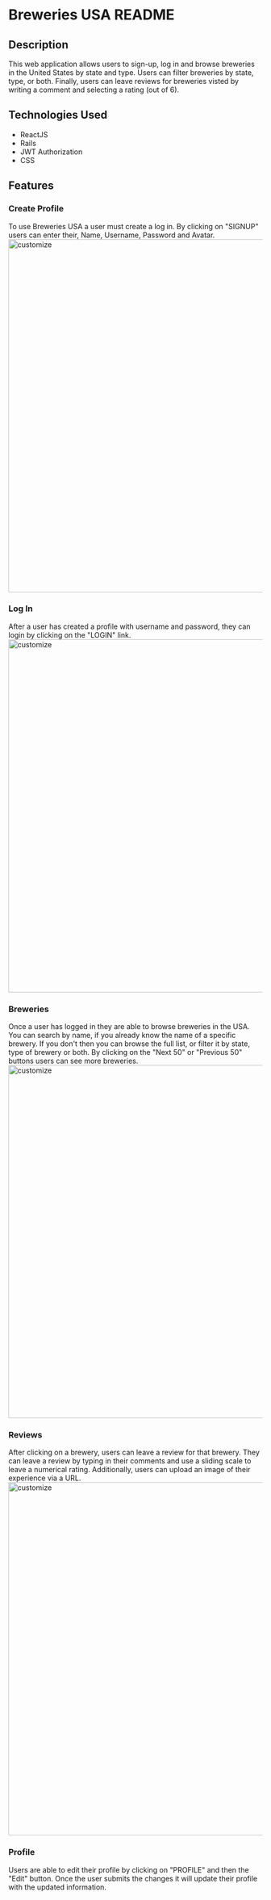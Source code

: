 # Breweries USA README

## Description
This web application allows users to sign-up, log in and browse breweries in the United States by state and type. Users can filter breweries by state, type, or both. Finally, users can leave reviews for breweries visted by writing a comment and selecting a rating (out of 6).

## Technologies Used
- ReactJS
- Rails
- JWT Authorization
- CSS

## Features

### Create Profile
To use Breweries USA a user must create a log in. By clicking on "SIGNUP" users can enter their, Name, Username, Password and Avatar.<br>
<img src="https://media.giphy.com/media/Ur2R3qhwlnBayipXd2/giphy.gif" alt="customize" width="700"/>

### Log In
After a user has created a profile with username and password, they can login by clicking on the "LOGIN" link.
<img src="https://media.giphy.com/media/Sw6FyRFT8igXXcTqkR/giphy.gif" alt="customize" width="700"/>

### Breweries
Once a user has logged in they are able to browse breweries in the USA. You can search by name, if you already know the name of a specific brewery. If you don't then you can browse the full list, or filter it by state, type of brewery or both. By clicking on the "Next 50" or "Previous 50" buttons users can see more breweries.
<img src="https://media.giphy.com/media/cm6YRLHpRuuAaD8KAN/giphy.gif" alt="customize" width="700"/>

### Reviews
After clicking on a brewery, users can leave a review for that brewery. They can leave a review by typing in their comments and use a sliding scale to leave a numerical rating. Additionally, users can upload an image of their experience via a URL.
<img src="https://media.giphy.com/media/JomlffbmFG9qHKpZiI/giphy.gif" alt="customize" width="700"/>

### Profile
Users are able to edit their profile by clicking on "PROFILE" and then the "Edit" button. Once the user submits the changes it will update their profile with the updated information.
